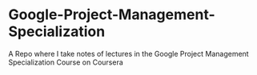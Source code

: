 # Google-Project-Management-Specialization
A Repo where I take notes of lectures in the Google Project Management Specialization Course on Coursera
